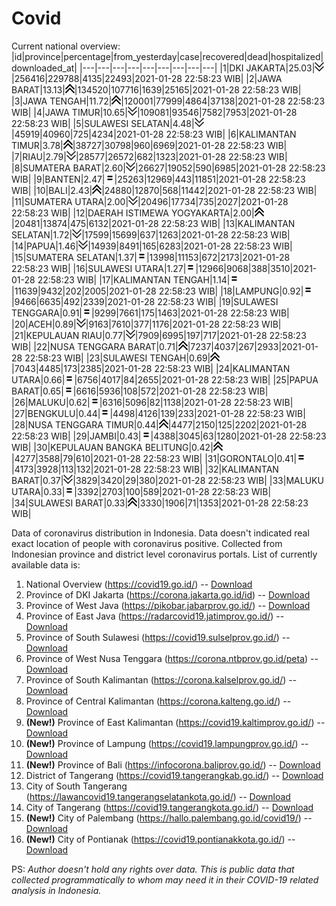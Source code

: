 # Covid
Current national overview:
|id|province|percentage|from_yesterday|case|recovered|dead|hospitalized|downloaded_at|
|---|---|---|---|---|---|---|---|---|
|1|DKI JAKARTA|25.03|![down](https://github.com/ariefrachmannn/covid/raw/master/img/rsz_down.png)|256416|229788|4135|22493|2021-01-28 22:58:23 WIB|
|2|JAWA BARAT|13.13|![up](https://github.com/ariefrachmannn/covid/raw/master/img/rsz_img_186982.png)|134520|107716|1639|25165|2021-01-28 22:58:23 WIB|
|3|JAWA TENGAH|11.72|![up](https://github.com/ariefrachmannn/covid/raw/master/img/rsz_img_186982.png)|120001|77999|4864|37138|2021-01-28 22:58:23 WIB|
|4|JAWA TIMUR|10.65|![down](https://github.com/ariefrachmannn/covid/raw/master/img/rsz_down.png)|109081|93546|7582|7953|2021-01-28 22:58:23 WIB|
|5|SULAWESI SELATAN|4.48|![down](https://github.com/ariefrachmannn/covid/raw/master/img/rsz_down.png)|45919|40960|725|4234|2021-01-28 22:58:23 WIB|
|6|KALIMANTAN TIMUR|3.78|![up](https://github.com/ariefrachmannn/covid/raw/master/img/rsz_img_186982.png)|38727|30798|960|6969|2021-01-28 22:58:23 WIB|
|7|RIAU|2.79|![down](https://github.com/ariefrachmannn/covid/raw/master/img/rsz_down.png)|28577|26572|682|1323|2021-01-28 22:58:23 WIB|
|8|SUMATERA BARAT|2.60|![down](https://github.com/ariefrachmannn/covid/raw/master/img/rsz_down.png)|26627|19052|590|6985|2021-01-28 22:58:23 WIB|
|9|BANTEN|2.47|![equal](https://github.com/ariefrachmannn/covid/raw/master/img/rsz_equal.png)|25263|12969|443|11851|2021-01-28 22:58:23 WIB|
|10|BALI|2.43|![up](https://github.com/ariefrachmannn/covid/raw/master/img/rsz_img_186982.png)|24880|12870|568|11442|2021-01-28 22:58:23 WIB|
|11|SUMATERA UTARA|2.00|![down](https://github.com/ariefrachmannn/covid/raw/master/img/rsz_down.png)|20496|17734|735|2027|2021-01-28 22:58:23 WIB|
|12|DAERAH ISTIMEWA YOGYAKARTA|2.00|![up](https://github.com/ariefrachmannn/covid/raw/master/img/rsz_img_186982.png)|20481|13874|475|6132|2021-01-28 22:58:23 WIB|
|13|KALIMANTAN SELATAN|1.72|![down](https://github.com/ariefrachmannn/covid/raw/master/img/rsz_down.png)|17599|15699|637|1263|2021-01-28 22:58:23 WIB|
|14|PAPUA|1.46|![down](https://github.com/ariefrachmannn/covid/raw/master/img/rsz_down.png)|14939|8491|165|6283|2021-01-28 22:58:23 WIB|
|15|SUMATERA SELATAN|1.37|![equal](https://github.com/ariefrachmannn/covid/raw/master/img/rsz_equal.png)|13998|11153|672|2173|2021-01-28 22:58:23 WIB|
|16|SULAWESI UTARA|1.27|![equal](https://github.com/ariefrachmannn/covid/raw/master/img/rsz_equal.png)|12966|9068|388|3510|2021-01-28 22:58:23 WIB|
|17|KALIMANTAN TENGAH|1.14|![equal](https://github.com/ariefrachmannn/covid/raw/master/img/rsz_equal.png)|11639|9432|202|2005|2021-01-28 22:58:23 WIB|
|18|LAMPUNG|0.92|![equal](https://github.com/ariefrachmannn/covid/raw/master/img/rsz_equal.png)|9466|6635|492|2339|2021-01-28 22:58:23 WIB|
|19|SULAWESI TENGGARA|0.91|![equal](https://github.com/ariefrachmannn/covid/raw/master/img/rsz_equal.png)|9299|7661|175|1463|2021-01-28 22:58:23 WIB|
|20|ACEH|0.89|![down](https://github.com/ariefrachmannn/covid/raw/master/img/rsz_down.png)|9163|7610|377|1176|2021-01-28 22:58:23 WIB|
|21|KEPULAUAN RIAU|0.77|![down](https://github.com/ariefrachmannn/covid/raw/master/img/rsz_down.png)|7909|6995|197|717|2021-01-28 22:58:23 WIB|
|22|NUSA TENGGARA BARAT|0.71|![up](https://github.com/ariefrachmannn/covid/raw/master/img/rsz_img_186982.png)|7237|4037|267|2933|2021-01-28 22:58:23 WIB|
|23|SULAWESI TENGAH|0.69|![up](https://github.com/ariefrachmannn/covid/raw/master/img/rsz_img_186982.png)|7043|4485|173|2385|2021-01-28 22:58:23 WIB|
|24|KALIMANTAN UTARA|0.66|![equal](https://github.com/ariefrachmannn/covid/raw/master/img/rsz_equal.png)|6756|4017|84|2655|2021-01-28 22:58:23 WIB|
|25|PAPUA BARAT|0.65|![equal](https://github.com/ariefrachmannn/covid/raw/master/img/rsz_equal.png)|6616|5936|108|572|2021-01-28 22:58:23 WIB|
|26|MALUKU|0.62|![equal](https://github.com/ariefrachmannn/covid/raw/master/img/rsz_equal.png)|6316|5096|82|1138|2021-01-28 22:58:23 WIB|
|27|BENGKULU|0.44|![equal](https://github.com/ariefrachmannn/covid/raw/master/img/rsz_equal.png)|4498|4126|139|233|2021-01-28 22:58:23 WIB|
|28|NUSA TENGGARA TIMUR|0.44|![up](https://github.com/ariefrachmannn/covid/raw/master/img/rsz_img_186982.png)|4477|2150|125|2202|2021-01-28 22:58:23 WIB|
|29|JAMBI|0.43|![equal](https://github.com/ariefrachmannn/covid/raw/master/img/rsz_equal.png)|4388|3045|63|1280|2021-01-28 22:58:23 WIB|
|30|KEPULAUAN BANGKA BELITUNG|0.42|![up](https://github.com/ariefrachmannn/covid/raw/master/img/rsz_img_186982.png)|4277|3588|79|610|2021-01-28 22:58:23 WIB|
|31|GORONTALO|0.41|![equal](https://github.com/ariefrachmannn/covid/raw/master/img/rsz_equal.png)|4173|3928|113|132|2021-01-28 22:58:23 WIB|
|32|KALIMANTAN BARAT|0.37|![down](https://github.com/ariefrachmannn/covid/raw/master/img/rsz_down.png)|3829|3420|29|380|2021-01-28 22:58:23 WIB|
|33|MALUKU UTARA|0.33|![equal](https://github.com/ariefrachmannn/covid/raw/master/img/rsz_equal.png)|3392|2703|100|589|2021-01-28 22:58:23 WIB|
|34|SULAWESI BARAT|0.33|![up](https://github.com/ariefrachmannn/covid/raw/master/img/rsz_img_186982.png)|3330|1906|71|1353|2021-01-28 22:58:23 WIB|

Data of coronavirus distribution in Indonesia. Data doesn't indicated real exact location of people with coronavirus positive. Collected from Indonesian province and district level coronavirus portals. List of currently available data is:
1. National Overview (https://covid19.go.id/) -- [Download](https://www.dropbox.com/s/66ly270fw4y76fx/covid_nasional.csv?dl=0)
2. Province of DKI Jakarta (https://corona.jakarta.go.id/id) -- [Download](https://riwayat-file-covid-19-dki-jakarta-jakartagis.hub.arcgis.com/)
3. Province of West Java (https://pikobar.jabarprov.go.id/) -- [Download](https://www.dropbox.com/s/alg0zp60fylq6cn/covid_jabar.csv?dl=0)
4. Province of East Java (https://radarcovid19.jatimprov.go.id/) -- [Download](https://www.dropbox.com/sh/e7vtgcnl4ckbvr4/AADo9UMRDZvrhHn66qTHZOvNa?dl=0)
5. Province of South Sulawesi (https://covid19.sulselprov.go.id/) -- [Download](https://www.dropbox.com/s/z5ek23lwcztj7z7/covid_sulsel.csv?dl=0)
6. Province of West Nusa Tenggara (https://corona.ntbprov.go.id/peta) -- [Download](https://www.dropbox.com/s/4p2k93n42xx0c00/covid_ntb.csv?dl=0)
7. Province of South Kalimantan (https://corona.kalselprov.go.id/) -- [Download](https://www.dropbox.com/sh/7aa2kvz8lb04pzz/AADH1Oj5oFMw2mp-D3JStPRsa?dl=0)
8. Province of Central Kalimantan (https://corona.kalteng.go.id/) -- [Download](https://www.dropbox.com/s/9q01v5r3ys2ozk4/covid_kalteng.csv?dl=0)
9. **(New!)** Province of East Kalimantan (https://covid19.kaltimprov.go.id/) -- [Download](https://www.dropbox.com/sh/qhpxj532nm80goa/AAB6ek_fp1__ieTR0TFQpfIga?dl=0)
10. **(New!)** Province of Lampung (https://covid19.lampungprov.go.id/) -- [Download](https://www.dropbox.com/s/ecuew6oa9kzwqwx/covid_lampung.csv?dl=0)
11. **(New!)** Province of Bali (https://infocorona.baliprov.go.id/) -- [Download](https://www.dropbox.com/sh/iceiwun4ufttmiu/AAC7dSRMpfTjPI1Lfzw-LeCUa?dl=0)
12. District of Tangerang (https://covid19.tangerangkab.go.id/) -- [Download](https://www.dropbox.com/sh/yxovyy6sy5bnz4p/AACZzVHinisKmz8oQWyQJ3nua?dl=0)
13. City of South Tangerang (https://lawancovid19.tangerangselatankota.go.id/) -- [Download](https://www.dropbox.com/s/zlvxo4ivswdzmle/covid_tangsel.csv?dl=0)
14. City of Tangerang (https://covid19.tangerangkota.go.id/) -- [Download](https://www.dropbox.com/s/e53224kvdrpjzy0/covid_tangkot.csv?dl=0)
15. **(New!)** City of Palembang (https://hallo.palembang.go.id/covid19/) -- [Download](https://www.dropbox.com/sh/oj17bhwhlpjht9e/AABZEG-OiaSaFvikATDx6coEa?dl=0)
16. **(New!)** City of Pontianak (https://covid19.pontianakkota.go.id/) -- [Download](https://www.dropbox.com/sh/66if3y4ly51j4sh/AADQ-zwLGa7Kz4ZzJgDw2-3na?dl=0)

PS: *Author doesn't hold any rights over data. This is public data that collected programmatically to whom may need it in their COVID-19 related analysis in Indonesia.*
